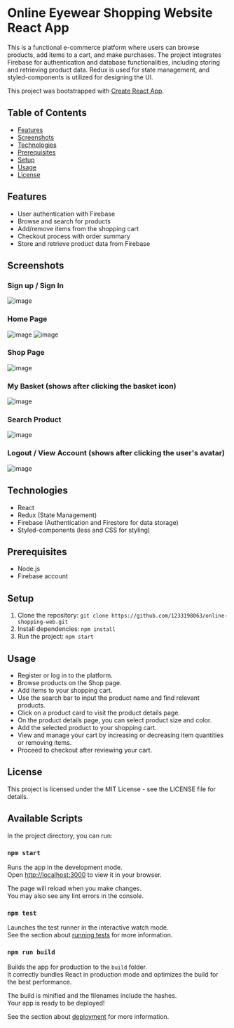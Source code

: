 # Online Eyewear Shopping Website React App

This is a functional e-commerce platform where users can browse products, add items to a cart, and make purchases. The project integrates Firebase for authentication and database functionalities, including storing and retrieving product data. Redux is used for state management, and styled-components is utilized for designing the UI.

This project was bootstrapped with [Create React App](https://github.com/facebook/create-react-app).

## Table of Contents
- [Features](#features)
- [Screenshots](#screenshots)
- [Technologies](#technologies)
- [Prerequisites](#prerequisites)
- [Setup](#setup)
- [Usage](#usage)
- [License](#license)

## Features
- User authentication with Firebase
- Browse and search for products
- Add/remove items from the shopping cart
- Checkout process with order summary
- Store and retrieve product data from Firebase

## Screenshots
### Sign up / Sign In
  ![image](https://github.com/user-attachments/assets/59229384-0d21-47c4-a397-af65decbaa12)
### Home Page
   ![image](https://github.com/user-attachments/assets/c3202d90-19af-46ce-855b-10ff7def7996)
   ![image](https://github.com/user-attachments/assets/b2187935-f764-4194-bc5d-21efd8bc9b23)
### Shop Page
   ![image](https://github.com/user-attachments/assets/db17079a-e4fd-4e18-babe-df2aa67fee87)
### My Basket (shows after clicking the basket icon)
  ![image](https://github.com/user-attachments/assets/730e7085-2590-4eaa-bb46-53ee8af77d1d)
### Search Product
  ![image](https://github.com/user-attachments/assets/f656c3c1-02aa-4d91-ba85-c997f4b8c725)
### Logout / View Account (shows after clicking the user's avatar)
  ![image](https://github.com/user-attachments/assets/7e93fbaa-7abd-46fc-8de3-73e6d090bfd9)


## Technologies
- React
- Redux (State Management)
- Firebase (Authentication and Firestore for data storage)
- Styled-components (less and CSS for styling)

## Prerequisites
- Node.js
- Firebase account

## Setup

1. Clone the repository:
   `git clone https://github.com/1233198063/online-shopping-web.git`
2. Install dependencies:
   `npm install`
3. Run the project:
   `npm start`

## Usage
- Register or log in to the platform.
- Browse products on the Shop page.
- Add items to your shopping cart.
- Use the search bar to input the product name and find relevant products.
- Click on a product card to visit the product details page.
- On the product details page, you can select product size and color.
- Add the selected product to your shopping cart.
- View and manage your cart by increasing or decreasing item quantities or removing items.
- Proceed to checkout after reviewing your cart.

## License
This project is licensed under the MIT License - see the LICENSE file for details.



## Available Scripts

In the project directory, you can run:

### `npm start`

Runs the app in the development mode.\
Open [http://localhost:3000](http://localhost:3000) to view it in your browser.

The page will reload when you make changes.\
You may also see any lint errors in the console.

### `npm test`

Launches the test runner in the interactive watch mode.\
See the section about [running tests](https://facebook.github.io/create-react-app/docs/running-tests) for more information.

### `npm run build`

Builds the app for production to the `build` folder.\
It correctly bundles React in production mode and optimizes the build for the best performance.

The build is minified and the filenames include the hashes.\
Your app is ready to be deployed!

See the section about [deployment](https://facebook.github.io/create-react-app/docs/deployment) for more information.

